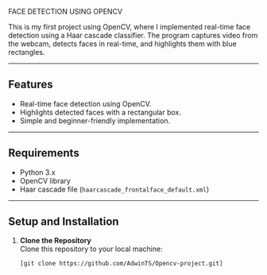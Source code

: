 FACE DETECTION USING OPENCV 

This is my first project using OpenCV, where I implemented real-time face detection using a Haar cascade classifier. The program captures video from the webcam, detects faces in real-time, and highlights them with blue rectangles.

---

## Features
- Real-time face detection using OpenCV.
- Highlights detected faces with a rectangular box.
- Simple and beginner-friendly implementation.

---

## Requirements
- Python 3.x
- OpenCV library
- Haar cascade file (`haarcascade_frontalface_default.xml`)

---

## Setup and Installation

1. **Clone the Repository**  
   Clone this repository to your local machine:
   ```bash
   [git clone https://github.com/AdwinTS/Opencv-project.git]
